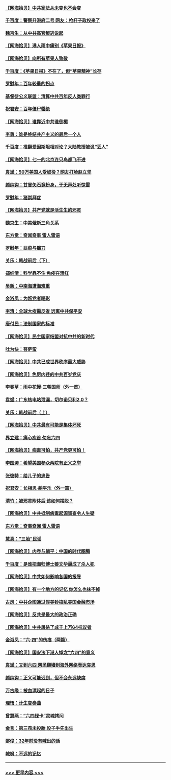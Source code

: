 #### [【网海拾贝】中共家法从未变也不会变](../pages/nsc993/n13050366.md?t=06280352) 
#### [千百度：警察升港府二号 网友：枪杆子政权来了](../pages/nsc993/n13050261.md?t=06280352) 
#### [魏京生：从中共高官叛逃说起](../pages/nsc993/n13048997.md?t=06280352) 
#### [【网海拾贝】港人雨中痛别《苹果日报》](../pages/nsc993/n13048941.md?t=06280352) 
#### [【网海拾贝】向所有苹果人致敬](../pages/nsc993/n13046795.md?t=06280352) 
#### [千百度：《苹果日报》不在了，但“苹果精神”长存](../pages/nsc993/n13046703.md?t=06280352) 
#### [罗慰年：百年较量的拐点](../pages/nsc993/n13046542.md?t=06280352) 
#### [基督徒公义联盟：清算中共百年反人类罪行](../pages/nsc993/n13046499.md?t=06280352) 
#### [祝君安：百年僵尸罄绝](../pages/nsc993/n13045595.md?t=06280352) 
#### [【网海拾贝】谁靠近中共谁倒楣](../pages/nsc993/n13044667.md?t=06280352) 
#### [李勇：谁是终结共产主义的最后一个人](../pages/nsc993/n13044397.md?t=06280352) 
#### [千百度：推翻爱因斯坦相对论？大陆教授被讽“丢人”](../pages/nsc993/n13043908.md?t=06280352) 
#### [【网海拾贝】七一的北京连只鸟都飞不进](../pages/nsc993/n13041377.md?t=06280352) 
#### [袁斌：50万美国人受奴役？网友打脸赵立坚](../pages/nsc993/n13041330.md?t=06280352) 
#### [颜纯钩：甘冒矢石竟粉身，于无声处听惊雷](../pages/nsc993/n13041140.md?t=06280352) 
#### [罗慰年：猪崇拜症](../pages/nsc993/n13041071.md?t=06280352) 
#### [【网海拾贝】共产党就是活生生的邪灵](../pages/nsc993/n13036627.md?t=06280352) 
#### [魏京生：中美俄新三角关系](../pages/nsc993/n13035986.md?t=06280352) 
#### [东方觉：奇闻奇事 雷人雷语](../pages/nsc993/n13035878.md?t=06280352) 
#### [罗慰年：韭菜与镰刀](../pages/nsc993/n13034374.md?t=06280352) 
#### [关乐：韩战前后（下）](../pages/nsc993/n13034113.md?t=06280352) 
#### [郑纯清：科学靠不住 免疫在漂红](../pages/nsc993/n13034093.md?t=06280352) 
#### [吴新：中南海遭海难重](../pages/nsc993/n13034084.md?t=06280352) 
#### [金浴凤：为叛党者喝彩](../pages/nsc993/n13034058.md?t=06280352) 
#### [李清：全球大疫需反省 远离中共保平安](../pages/nsc993/n13033784.md?t=06280352) 
#### [唐付民：法制国家的标准](../pages/nsc993/n13032944.md?t=06280352) 
#### [【网海拾贝】民主国家结盟对抗中共的新时代](../pages/nsc993/n13031717.md?t=06280352) 
#### [吐为快：菩萨蛮](../pages/nsc993/n13030033.md?t=06280352) 
#### [【网海拾贝】中共已成世界秩序最大威胁](../pages/nsc993/n13028138.md?t=06280352) 
#### [【网海拾贝】色厉内荏的中共百岁党庆](../pages/nsc993/n13025582.md?t=06280352) 
#### [李春草：雨中花慢‧三朝国师（外一首）](../pages/nsc993/n13025567.md?t=06280352) 
#### [袁斌：广东核电站泄漏，切尔诺贝利2.0？](../pages/nsc993/n13025475.md?t=06280352) 
#### [关乐：韩战前后（上）](../pages/nsc993/n13025387.md?t=06280352) 
#### [【网海拾贝】中共最有可能是集体坏死](../pages/nsc993/n13023101.md?t=06280352) 
#### [界立建：痛心疾首 勿忘六四](../pages/nsc993/n13022339.md?t=06280352) 
#### [【网海拾贝】病毒可怕，共产党更可怕！](../pages/nsc993/n13020728.md?t=06280352) 
#### [李国涛：希望美国参众两院有正义之举](../pages/nsc993/n13020674.md?t=06280352) 
#### [张彼特：给儿子的忠告](../pages/nsc993/n13018934.md?t=06280352) 
#### [祝君安：长相思‧躺平乐（外一篇）](../pages/nsc993/n13018923.md?t=06280352) 
#### [清竹：被邪灵附体后 该如何摆脱？](../pages/nsc993/n13018877.md?t=06280352) 
#### [【网海拾贝】中共抵制病毒起源调查令人生疑](../pages/nsc993/n13017785.md?t=06280352) 
#### [东方觉：奇事奇闻 雷人雷语](../pages/nsc993/n13017577.md?t=06280352) 
#### [慧真：“三胎”民谣](../pages/nsc993/n13017394.md?t=06280352) 
#### [【网海拾贝】内卷与躺平：中国的时代图腾](../pages/nsc993/n13016128.md?t=06280352) 
#### [千百度：是谁把海归博士姜文华逼成了杀人犯](../pages/nsc993/n13015218.md?t=06280352) 
#### [【网海拾贝】中共如何影响各国的报导](../pages/nsc993/n13012599.md?t=06280352) 
#### [【网海拾贝】有一个地方的记忆 你怎么也抹不掉](../pages/nsc993/n13009802.md?t=06280352) 
#### [古风：中共企图通过假美钞搞乱美国金融市场](../pages/nsc993/n13009626.md?t=06280352) 
#### [【网海拾贝】反共是最大的政治正确](../pages/nsc993/n13007051.md?t=06280352) 
#### [【网海拾贝】中共屠杀了成千上万64抗议者](../pages/nsc993/n13002713.md?t=06280352) 
#### [金浴凤：“六·四”的伤痕（两篇）](../pages/nsc993/n13001719.md?t=06280352) 
#### [【网海拾贝】国安法下港人悼念“六四”的意义](../pages/nsc993/n13001039.md?t=06280352) 
#### [袁斌：又到六四 网民翻墙到海外网络表达哀思](../pages/nsc993/n13000995.md?t=06280352) 
#### [颜纯钩：正义可能迟到，但不会永远缺席](../pages/nsc993/n13000920.md?t=06280352) 
#### [万古缘：被血漂起的日子](../pages/nsc993/n13000914.md?t=06280352) 
#### [理悟：计生变奏曲](../pages/nsc993/n13000414.md?t=06280352) 
#### [曾慧燕：“六四绿卡”灵魂拷问](../pages/nsc993/n13000277.md?t=06280352) 
#### [金言：第三孩未投胎 段子手先出生](../pages/nsc993/n13000215.md?t=06280352) 
#### [邵俊：32年前没有喊出的话](../pages/nsc993/n13000181.md?t=06280352) 
#### [戟枫：不远的记忆](../pages/nsc993/n13000121.md?t=06280352) 

----
#### [ >>> 更早内容 <<< ](../indexes/nsc993-earlier.md)
